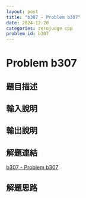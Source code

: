 ```yaml
---
layout: post
title: "b307 - Problem b307"
date: 2024-12-20
categories: zerojudge cpp
problem_id: b307
---
```


# Problem b307

## 題目描述



## 輸入說明



## 輸出說明



## 解題連結

[b307 - Problem b307](https://zerojudge.tw/ShowProblem?problemid=b307)

## 解題思路

